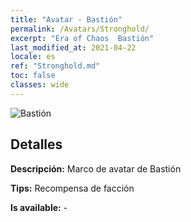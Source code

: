 ```yaml
---
title: "Avatar - Bastión"
permalink: /Avatars/Stronghold/
excerpt: "Era of Chaos  Bastión"
last_modified_at: 2021-04-22
locale: es
ref: "Stronghold.md"
toc: false
classes: wide
---
```

 ![Bastión](/images/a/avatarFrame_4.png)

## Detalles

 **Descripción:** Marco de avatar de Bastión 

 **Tips:** Recompensa de facción 

 **Is available:**  - 

